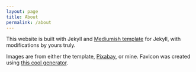 ```yaml
---
layout: page
title: About
permalink: /about
---
```


This website is built with Jekyll and <a href="https://github.com/wowthemesnet/mediumish-theme-jekyll" target="_blank">Mediumish template</a> for Jekyll, with modifications by yours truly.
<!--Some images are from the template, others by <a href="https://pixabay.com/users/stocksnap-894430/?utm_source=link-attribution&amp;utm_medium=referral&amp;utm_campaign=image&amp;utm_content=924781" target="_blank">StockSnap</a> and <a href="https://pixabay.com/users/kropekk_pl-114936/?utm_source=link-attribution&amp;utm_medium=referral&amp;utm_campaign=image&amp;utm_content=283251" target="_blank">kropekk_pl</a> from <a href="https://pixabay.com/?utm_source=link-attribution&amp;utm_medium=referral&amp;utm_campaign=image&amp;utm_content=924781" target="_blank">Pixabay</a>.-->
Images are from either the template, <a href="https://pixabay.com" target="_blank">Pixabay</a>, or mine.
Favicon was created using <a href="https://favicon.io/favicon-generator/" target="_blank">this cool generator</a>.